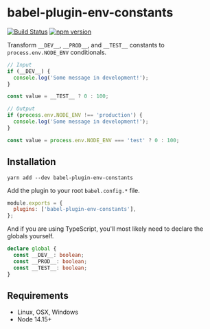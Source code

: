 # babel-plugin-env-constants

[![Build Status](https://github.com/milesj/packemon/workflows/Build/badge.svg)](https://github.com/milesj/packemon/actions?query=branch%3Amaster)
[![npm version](https://badge.fury.io/js/babel-plugin-env-constants.svg)](https://www.npmjs.com/package/babel-plugin-env-constants)

Transform `__DEV__`, `__PROD__`, and `__TEST__` constants to `process.env.NODE_ENV` conditionals.

```ts
// Input
if (__DEV__) {
  console.log('Some message in development!');
}

const value = __TEST__ ? 0 : 100;
```

```ts
// Output
if (process.env.NODE_ENV !== 'production') {
  console.log('Some message in development!');
}

const value = process.env.NODE_ENV === 'test' ? 0 : 100;
```

## Installation

```
yarn add --dev babel-plugin-env-constants
```

Add the plugin to your root `babel.config.*` file.

```js
module.exports = {
  plugins: ['babel-plugin-env-constants'],
};
```

And if you are using TypeScript, you'll most likely need to declare the globals yourself.

```ts
declare global {
  const __DEV__: boolean;
  const __PROD__: boolean;
  const __TEST__: boolean;
}
```

## Requirements

- Linux, OSX, Windows
- Node 14.15+
